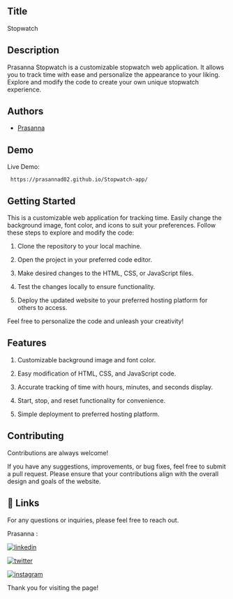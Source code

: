 
## Title

  Stopwatch

## Description 

Prasanna Stopwatch is a customizable stopwatch web application. It allows you to track time with ease and personalize the appearance to your liking. Explore and modify the code to create your own unique stopwatch experience.
## Authors

- [Prasanna](https://github.com/Prasannad02) 


## Demo

Live Demo:

     https://prasannad02.github.io/Stopwatch-app/
    
## Getting Started

This is a customizable web application for tracking time. Easily change the background image, font color, and icons to suit your preferences. Follow these steps to explore and modify the code:

1. Clone the repository to your local machine.

2. Open the project in your preferred code editor.

3. Make desired changes to the HTML, CSS, or JavaScript files.

4. Test the changes locally to ensure functionality.

5. Deploy the updated website to your preferred hosting platform for others to access.

Feel free to personalize the code and unleash your creativity!
## Features

1. Customizable background image and font color.

2. Easy modification of HTML, CSS, and JavaScript code.

3. Accurate tracking of time with hours, minutes, and seconds display.

4. Start, stop, and reset functionality for convenience.

5. Simple deployment to preferred hosting platform.
## Contributing

Contributions are always welcome!

If you have any suggestions, improvements, or bug fixes, feel free to submit a pull request. Please ensure that your contributions align with the overall design and goals of the website. 


## 🔗 Links

For any questions or inquiries, please feel free to reach out. 

Prasanna :

[![linkedin](https://img.shields.io/badge/linkedin-0A66C2?style=for-the-badge&logo=linkedin&logoColor=white)](https://www.linkedin.com/in/prasanna1572/)


[![twitter](https://img.shields.io/badge/twitter-1DA1F2?style=for-the-badge&logo=twitter&logoColor=white)](https://twitter.com/Hirthik_cham)

[![instagram](https://img.shields.io/badge/instagram-E4405F?style=for-the-badge&logo=instagram&logoColor=white)](https://www.instagram.com/moonstrucktraveller003/)


Thank you for visiting the page!
